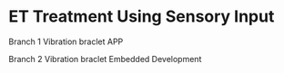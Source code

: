 # ET Treatment Using Sensory Input
Branch 1 Vibration braclet APP

Branch 2 Vibration braclet Embedded Development
